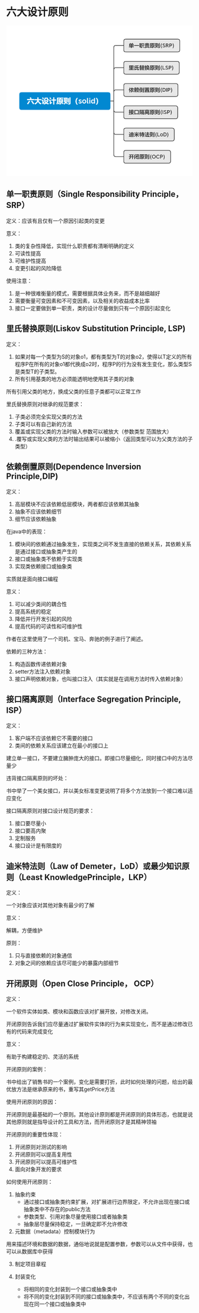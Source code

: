 # 六大设计原则

![六大设计原则](./images/六大设计原则（solid）.png)

## 单一职责原则（Single Responsibility Principle，SRP）

定义：应该有且仅有一个原因引起类的变更

意义：

1. 类的复杂性降低，实现什么职责都有清晰明确的定义
2. 可读性提高
3. 可维护性提高
4. 变更引起的风险降低

使用注意：

1. 是一种很难衡量的模式，需要根据具体业务来，而不是越细越好
2. 需要衡量可变因素和不可变因素，以及相关的收益成本比率
3. 接口一定要做到单一职责，类的设计尽量做到只有一个原因引起变化


## 里氏替换原则(Liskov Substitution Principle, LSP)

定义：

1. 如果对每一个类型为S的对象o1，都有类型为T的对象o2，使得以T定义的所有程序P在所有的对象o1都代换成o2时，程序P的行为没有发生变化，那么类型S是类型T的子类型。
2. 所有引用基类的地方必须能透明地使用其子类的对象

所有引用父类的地方，换成父类的任意子类都可以正常工作

里氏替换原则对继承的规范要求：

1. 子类必须完全实现父类的方法
2. 子类可以有自己新的方法
3. 覆盖或实现父类的方法时输入参数可以被放大（参数类型 范围放大）
4. .覆写或实现父类的方法时输出结果可以被缩小（返回类型可以为父类方法的子类型）

## 依赖倒置原则(Dependence Inversion Principle,DIP)

定义：

1. 高层模块不应该依赖低层模块，两者都应该依赖其抽象
2. 抽象不应该依赖细节
3. 细节应该依赖抽象

在java中的表现：

1. 模块间的依赖通过抽象发生，实现类之间不发生直接的依赖关系，其依赖关系是通过接口或抽象类产生的
2. 接口或抽象类不依赖于实现类
3. 实现类依赖接口或抽象类

实质就是面向接口编程

意义：

1. 可以减少类间的耦合性
2. 提高系统的稳定
3. 降低并行开发引起的风险
4. 提高代码的可读性和可维护性

作者在这里使用了一个司机、宝马、奔驰的例子进行了阐述。

依赖的三种方法：

1. 构造函数传递依赖对象
2. setter方法注入依赖对象
3. 接口声明依赖对象，也叫接口注入（其实就是在调用方法时传入依赖对象）

## 接口隔离原则（Interface Segregation Principle, ISP）

定义：

1. 客户端不应该依赖它不需要的接口
2. 类间的依赖关系应该建立在最小的接口上

建立单一接口，不要建立臃肿庞大的接口。即接口尽量细化，同时接口中的方法尽量少


违背接口隔离原则的坏处：

书中举了一个美女接口，并以美女标准变更说明了将多个方法放到一个接口难以适应变化


接口隔离原则对接口设计规范的要求：

1. 接口要尽量小
2. 接口要高内聚
3. 定制服务
4. 接口设计是有限度的


## 迪米特法则（Law of Demeter，LoD）或最少知识原则（Least KnowledgePrinciple，LKP）

定义：

一个对象应该对其他对象有最少的了解

意义：

解耦，方便维护

原则：

1. 只与直接依赖的对象通信
2. 对象之间的依赖应该尽可能少的暴露内部细节

## 开闭原则（Open Close Principle， OCP）

定义：

一个软件实体如类、模块和函数应该对扩展开放，对修改关闭。

开闭原则告诉我们应尽量通过扩展软件实体的行为来实现变化，而不是通过修改已有的代码来完成变化

意义：

有助于构建稳定的、灵活的系统


开闭原则的案例：

书中给出了销售书的一个案例，变化是需要打折，此时如何处理的问题，给出的最优放方法是继承原来的书，重写其getPrice方法

使用开闭原则的原因：

开闭原则是最基础的一个原则。其他设计原则都是开闭原则的具体形态，也就是说其他原则就是指导设计的工具和方法，而开闭原则才是其精神领袖

开闭原则的重要性体现：

1. 开闭原则对测试的影响
2. 开闭原则可以提高复用性
3. 开闭原则可以提高可维护性
4. 面向对象开发的要求


如何使用开闭原则：

1. 抽象约束
    - 通过接口或抽象类约束扩展，对扩展进行边界限定，不允许出现在接口或抽象类中不存在的public方法
    - 参数类型、引用对象尽量使用接口或者抽象类
    - 抽象层尽量保持稳定，一旦确定即不允许修改
2. 元数据（metadata）控制模块行为

用来描述环境和数据的数据，通俗地说就是配置参数，参数可以从文件中获得，也可以从数据库中获得

3. 制定项目章程

4. 封装变化

    - 将相同的变化封装到一个接口或抽象类中
    - 将不同的变化封装到不同的接口或抽象类中，不应该有两个不同的变化出现在同一个接口或抽象类中

